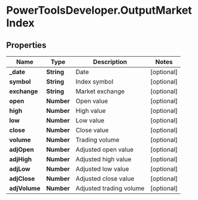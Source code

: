 # PowerToolsDeveloper.OutputMarketIndex

## Properties

Name | Type | Description | Notes
------------ | ------------- | ------------- | -------------
**_date** | **String** | Date | [optional] 
**symbol** | **String** | Index symbol | [optional] 
**exchange** | **String** | Market exchange | [optional] 
**open** | **Number** | Open value | [optional] 
**high** | **Number** | High value | [optional] 
**low** | **Number** | Low value | [optional] 
**close** | **Number** | Close value | [optional] 
**volume** | **Number** | Trading volume | [optional] 
**adjOpen** | **Number** | Adjusted open value | [optional] 
**adjHigh** | **Number** | Adjusted high value | [optional] 
**adjLow** | **Number** | Adjusted low value | [optional] 
**adjClose** | **Number** | Adjusted close value | [optional] 
**adjVolume** | **Number** | Adjusted trading volume | [optional] 


